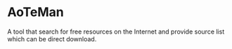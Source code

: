 # AoTeMan
A tool that search for free resources on the Internet and provide source list which can be direct download.
